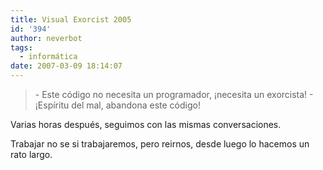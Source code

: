 ```yaml
---
title: Visual Exorcist 2005
id: '394'
author: neverbot
tags:
  - informática
date: 2007-03-09 18:14:07
---
```


> \- Este código no necesita un programador, ¡necesita un exorcista! 
  \- ¡Espíritu del mal, abandona este código!

Varias horas después, seguimos con las mismas conversaciones.

Trabajar no se si trabajaremos, pero reirnos, desde luego lo hacemos un rato largo.